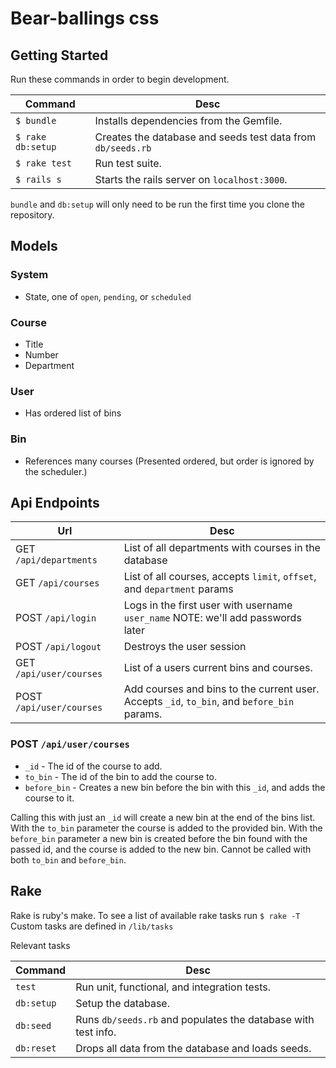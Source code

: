 # Bear-ballings css

## Getting Started

Run these commands in order to begin development.

| Command           | Desc                                                          |
| ----------------- | ------------------------------------------------------------- |
| `$ bundle`        | Installs dependencies from the Gemfile.                       |
| `$ rake db:setup` | Creates the database and seeds test data from `db/seeds.rb`   |
| `$ rake test`     | Run test suite.                                               |
| `$ rails s`       | Starts the rails server on `localhost:3000`.                  |

`bundle` and `db:setup` will only need to be run the first time you clone
the repository.

## Models

### System
 - State, one of `open`, `pending`, or `scheduled`

### Course
 - Title
 - Number
 - Department

### User
 -  Has ordered list of bins

### Bin

 - References many courses
   (Presented ordered, but order is ignored by the scheduler.)

## Api Endpoints

| Url                      | Desc                                                                                        |
| ------------------------ | ------------------------------------------------------------------------------------------- |
| GET `/api/departments`   | List of all departments with courses in the database                                        |
| GET `/api/courses`       | List of all courses, accepts `limit`, `offset`, and `department` params                     |
| POST `/api/login`        | Logs in the first user with username `user_name` NOTE: we'll add passwords later            |
| POST `/api/logout`       | Destroys the user session                                                                   |
| GET `/api/user/courses`  | List of a users current bins and courses.                                                   |
| POST `/api/user/courses` | Add courses and bins to the current user. Accepts `_id`, `to_bin`, and `before_bin` params. |


### POST `/api/user/courses`

* `_id`        - The id of the course to add.
* `to_bin`     - The id of the bin to add the course to.
* `before_bin` - Creates a new bin before the bin with this `_id`, and adds the course to it.

Calling this with just an `_id` will create a new bin at the end of the bins list.
With the `to_bin` parameter the course is added to the provided bin.
With the `before_bin` parameter a new bin is created before the bin found with the passed id,
and the course is added to the new bin. Cannot be called with both `to_bin` and `before_bin`.

## Rake

Rake is ruby's make.
To see a list of available rake tasks run `$ rake -T`
Custom tasks are defined in `/lib/tasks`

Relevant tasks

| Command    | Desc                                                          |
| ---------- | ------------------------------------------------------------- |
| `test`     | Run unit, functional, and integration tests.                  |
| `db:setup` | Setup the database.                                           |
| `db:seed`  | Runs `db/seeds.rb` and populates the database with test info. |
| `db:reset` | Drops all data from the database and loads seeds.             |
